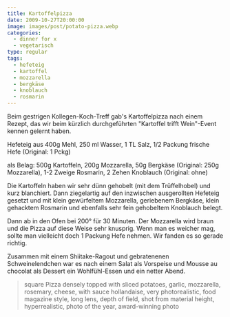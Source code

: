```yaml
---
title: Kartoffelpizza
date: 2009-10-27T20:00:00
image: images/post/potato-pizza.webp
categories: 
  - dinner for x
  - vegetarisch
type: regular  
tags: 
  - hefeteig
  - kartoffel
  - mozzarella
  - bergkäse
  - knoblauch
  - rosmarin
---
```


Beim gestrigen Kollegen-Koch-Treff gab's Kartoffelpizza nach einem Rezept, das wir beim kürzlich durchgeführten "Kartoffel trifft Wein"-Event kennen gelernt haben.

Hefeteig aus 400g Mehl, 250 ml Wasser, 1 TL Salz, 1/2 Packung frische Hefe (Original: 1 Pckg)

als Belag: 500g Kartoffeln, 200g Mozzarella, 50g Bergkäse (Original: 250g Mozzarella), 1-2 Zweige Rosmarin, 2 Zehen Knoblauch (Original: ohne)

Die Kartoffeln haben wir sehr dünn gehobelt (mit dem Trüffelhobel) und kurz blanchiert. Dann ziegelartig auf den inzwischen ausgerollten Hefeteig gesetzt und mit klein gewürfeltem Mozzarella, geriebenem Bergkäse, klein gehacktem Rosmarin und ebenfalls sehr fein gehobeltem Knoblauch belegt.

Dann ab in den Ofen bei 200° für 30 Minuten. Der Mozzarella wird braun und die Pizza auf diese Weise sehr knusprig. Wenn man es weicher mag, sollte man vielleicht doch 1 Packung Hefe nehmen. Wir fanden es so gerade richtig.

Zusammen mit einem Shiitake-Ragout und gebratenenen Schweinelendchen war es nach einem Salat als Vorspeise und Mousse au chocolat als Dessert ein Wohlfühl-Essen und ein netter Abend.

> square Pizza densely topped with sliced potatoes, garlic, mozzarella, rosemary, cheese, with sauce hollandaise, very photorealistic, food magazine style, long lens, depth of field, shot from material height, hyperrealistic, photo of the year, award-winning photo